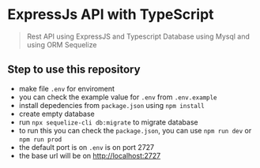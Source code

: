 # ExpressJs API with TypeScript

> Rest API using ExpressJS and Typescript
> Database using Mysql and using ORM Sequelize

## Step to use this repository

- make file `.env` for enviroment
- you can check the example value for `.env` from `.env.example`
- install depedencies from `package.json` using `npm install`
- create empty database
- run `npx sequelize-cli db:migrate` to migrate database
- to run this you can check the `package.json`, you can use `npm run dev` or `npm run prod`
- the default port is on `.env` is on port 2727
- the base url will be on [http://localhost:2727](http://localhost:2727)
